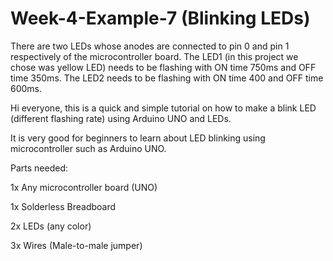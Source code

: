 # Week-4-Example-7 (Blinking LEDs)
There are two LEDs whose anodes are connected to pin 0 and pin 1 respectively of the microcontroller board. 
The LED1 (in this project we chose was yellow LED) needs to be flashing with ON time 750ms and OFF time 350ms.
The LED2 needs to be flashing with ON time 400 and OFF time 600ms.

Hi everyone, this is a quick and simple tutorial on how to make a blink LED (different flashing rate) using Arduino UNO and LEDs.

It is very good for beginners to learn about LED blinking using microcontroller such as Arduino UNO.

Parts needed:

1x Any microcontroller board (UNO)

1x Solderless Breadboard

2x LEDs (any color)

3x Wires (Male-to-male jumper)
